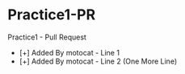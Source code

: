 # Practice1-PR
Practice1 - Pull Request
- [+] Added By motocat - Line 1
- [+] Added By motocat - Line 2 (One More Line)